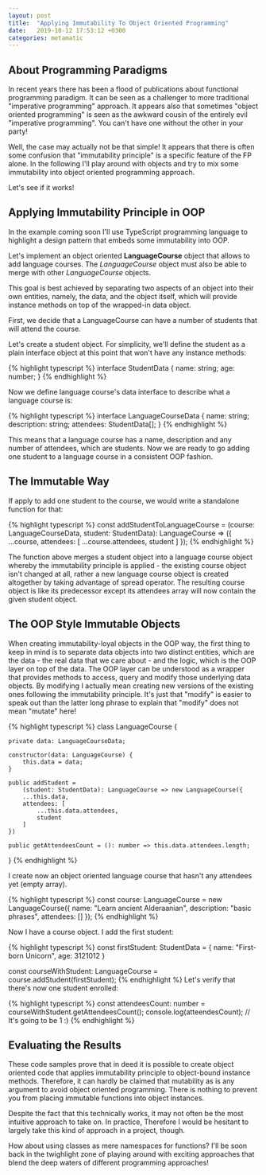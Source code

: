 ```yaml
---
layout: post
title:  "Applying Immutability To Object Oriented Programming"
date:   2019-10-12 17:53:12 +0300
categories: metamatic
---
```


## About Programming Paradigms

In recent years there has been a flood of publications about functional programming
paradigm. It can be seen as a challenger to more traditional "imperative programming" approach. It appears also that
sometimes "object oriented programming" is seen as the awkward cousin 
of the entirely evil "imperative programming". You can't have one without the other in your party! 

Well, the case may actually not be that simple! It appears that there is often some confusion 
that "immutability principle" is a specific feature of the FP alone.
In the following I'll play around with objects and try to mix some immutability into object oriented programming approach.

Let's see if it works!

## Applying Immutability Principle in OOP

In the example coming soon I'll use TypeScript programming language to highlight a design
pattern that embeds some immutability into OOP.

Let's implement an object oriented **LanguageCourse** object that allows to add language courses. The
*LanguageCourse* object must also be able to merge with other *LanguageCourse* objects.

This goal is best achieved by separating two aspects of an object into their own entities, namely, the data, and the object
itself, which will provide instance methods on top of the wrapped-in data object.

First, we decide that a LanguageCourse can have a number of students that will attend the course.

Let's create a student object. For simplicity, we'll define the student as a plain interface object at this point 
that won't have any instance methods:

{% highlight typescript %}
interface StudentData {
  name: string;
  age: number;
}
{% endhighlight %}

Now we define language course's data interface to describe what a language course is: 

{% highlight typescript %}
interface LanguageCourseData {
   name: string;
   description: string;
   attendees: StudentData[];
}
{% endhighlight %}

This means that a language course has a name, description and any number of attendees, which are students.
Now we are ready to go adding one student to a language course in a consistent OOP fashion. 

## The Immutable Way

If apply  to add one student to the course, 
we would write a standalone function for that:

{% highlight typescript %}
const addStudentToLanguageCourse = 
    (course: LanguageCourseData, student: StudentData): LanguageCourse => ({
    ...course,
    attendees: [
        ...course.attendees,
        student
    ]
});
{% endhighlight %}

The function above merges a student object into a language course object whereby the immutability 
principle is applied - the existing course object isn't changed at all, rather a new language course object
is created altogether by taking advantage of spread operator.
The resulting course object is like its predecessor except its attendees array will now contain the given student object.

## The OOP Style Immutable Objects

When creating immutability-loyal objects in the OOP way, the first thing to keep in mind is to separate data objects
into two distinct entities, which are the data - the real data that we care about - and the logic, which is the
OOP layer on top of the data. The OOP layer can be understood as a wrapper that provides methods to access, query and
modify those underlying data objects. By modifying I actually mean creating new versions of the existing ones following
the immutability principle. It's just that "modify" is easier to speak out than the latter long phrase to explain
that "modify" does not mean "mutate" here!

{% highlight typescript %}
class LanguageCourse {

    private data: LanguageCourseData;
    
    constructor(data: LanguageCourse) {
        this.data = data;
    }
    
    public addStudent = 
        (student: StudentData): LanguageCourse => new LanguageCourse({
        ...this.data,
        attendees: [
            ...this.data.attendees,
            student
        ]
    })
    
    public getAttendeesCount = (): number => this.data.attendees.length;
}
{% endhighlight %}

I create now an object oriented language course that hasn't any attendees yet (empty array).

{% highlight typescript %}
const course: LanguageCourse = new LanguageCourse({
    name: "Learn ancient Alderaanian",
    description: "basic phrases",
    attendees: []
});
{% endhighlight %}

Now I have a course object. I add the first student:

{% highlight typescript %}
const firstStudent: StudentData = {
  name: "First-born Unicorn",
  age: 3121012
}

const courseWithStudent: LanguageCourse = course.addStudent(firstStudent);
{% endhighlight %}
Let's verify that there's now one student enrolled:

{% highlight typescript %}
const attendeesCount: number = courseWithStudent.getAttendeesCount();
console.log(atteendesCount);
// It's going to be 1 :)
{% endhighlight %}

## Evaluating the Results

These code samples prove that in deed it is possible to create object oriented
code that applies immutability principle to object-bound instance methods. Therefore,
it can hardly be claimed that mutability as is any argument to avoid object 
oriented programming. There is nothing to prevent you from placing
immutable functions into object instances.

Despite the fact that this technically works, it may not often 
be the most intuitive approach to take on. In practice,
Therefore I would be hesitant to largely take this kind of approach in a project, though.

How about using classes as mere namespaces for functions? 
I'll be soon back in the twighlight zone of playing around
with exciting approaches that blend the deep waters of different programming approaches!